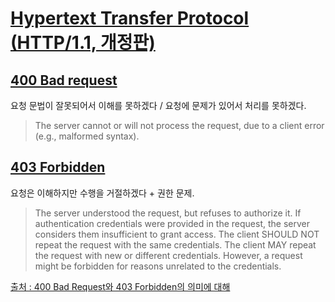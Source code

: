 # [Hypertext Transfer Protocol (HTTP/1.1, 개정판)](http://tools.ietf.org/html/draft-ietf-httpbis-p2-semantics-22)

## [400 Bad request](http://tools.ietf.org/html/draft-ietf-httpbis-p2-semantics-22#section-6.5.1)
요청 문법이 잘못되어서 이해를 못하겠다 / 요청에 문제가 있어서 처리를 못하겠다.
> The server cannot or will not process the request, due to a client error (e.g., malformed syntax).

## [403 Forbidden](http://tools.ietf.org/html/draft-ietf-httpbis-p2-semantics-22#section-6.5.3)
요청은 이해하지만 수행을 거절하겠다 + 권한 문제.
> The server understood the request, but refuses to authorize it. If authentication credentials were provided in the request, the server considers them insufficient to grant access.  The client
SHOULD NOT repeat the request with the same credentials.  The client
MAY repeat the request with new or different credentials.  However, a
request might be forbidden for reasons unrelated to the credentials.

[출처 : 400 Bad Request와 403 Forbidden의 의미에 대해](https://blog.npcode.com/2013/04/23/400-bad-request%EC%99%80-403-forbidden%EC%9D%98-%EC%9D%98%EB%AF%B8%EC%97%90-%EB%8C%80%ED%95%B4/)